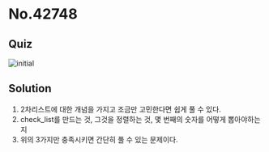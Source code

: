 # No.42748

## Quiz

![initial](https://user-images.githubusercontent.com/70942197/116184208-42877180-a75a-11eb-8ff8-5a331e929ac1.png)

## Solution

1. 2차리스트에 대한 개념을 가지고 조금만 고민한다면 쉽게 풀 수 있다.
2. check_list를 만드는 것, 그것을 정렬하는 것, 몇 번째의 숫자를 어떻게 뽑아야하는지
3. 위의 3가지만 충족시키면 간단히 풀 수 있는 문제이다.

